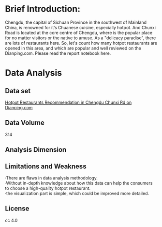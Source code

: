 # Brief Introduction:
Chengdu, the capital of Sichuan Province in the southwest of Mainland China, is renowned for it‘s Chuanese cuisine, especially hotpot. And Chunxi Road is located at the core centre of Chengdu, where is the popular place for no matter visitors or the native to amuse. As a "delicacy paradise", there are lots of restaurants here. So, let's count how many hotpot restaurants are opened in this area, and which are popular and well reviewed on the Dianping.com. 
Please read the report notebook here.

# Data Analysis
## Data set
[Hotpot Restaurants Recommendation in Chengdu Chunxi Rd on Dianping.com](http://www.dianping.com/chengdu/ch10/g110r1577)

## Data Volume
314

## Analysis Dimension


## Limitations and Weakness
·There are flaws in data analysis methodology.  
·Without in-depth knowledge about how this data can help the consumers to choose a high-quality hotpot restaurant.  
·the visualization part is simple, which could be improved more detailed.

## License
cc 4.0
